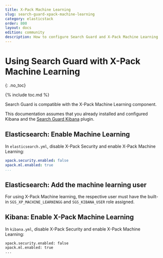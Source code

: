 ```yaml
---
title: X-Pack Machine Learning
slug: search-guard-xpack-machine-learning
category: elasticstack
order: 800
layout: docs
edition: community
description: How to configure Search Guard and X-Pack Machine Learning for Elasticsearch
---
```

<!---
Copyright 2019 floragunn GmbH
-->
# Using Search Guard with X-Pack Machine Learning
{: .no_toc}

{% include toc.md %}

Search Guard is compatible with the X-Pack Machine Learning component. 

This documentation assumes that you already installed and configured Kibana and the [Search Guard Kibana](../_docs_kibana/kibana_installation.md) plugin.

## Elasticsearch: Enable Machine Learning

In `elasticsearch.yml`, disable X-Pack Security and enable X-Pack Machine Learning:

```yaml
xpack.security.enabled: false
xpack.ml.enabled: true
...
```

## Elasticsearch: Add the machine learning user

For using  X-Pack Machine learning, the respective user must have the built-in `SGS_XP_MACHINE_LEARNINGG` and `SGS_KIBANA_USER` role assigned.

## Kibana: Enable X-Pack Machine Learning

In `kibana.yml`, disable X-Pack Security and enable X-Pack Machine Learning:

```
xpack.security.enabled: false
xpack.ml.enabled: true
...
```

